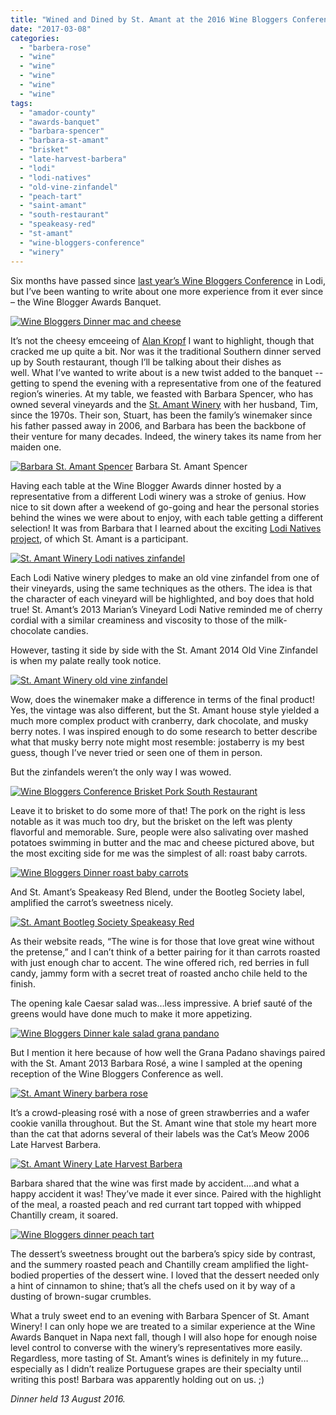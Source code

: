 ```yaml
---
title: "Wined and Dined by St. Amant at the 2016 Wine Bloggers Conference"
date: "2017-03-08"
categories:
  - "barbera-rose"
  - "wine"
  - "wine"
  - "wine"
  - "wine"
  - "wine"
tags:
  - "amador-county"
  - "awards-banquet"
  - "barbara-spencer"
  - "barbara-st-amant"
  - "brisket"
  - "late-harvest-barbera"
  - "lodi"
  - "lodi-natives"
  - "old-vine-zinfandel"
  - "peach-tart"
  - "saint-amant"
  - "south-restaurant"
  - "speakeasy-red"
  - "st-amant"
  - "wine-bloggers-conference"
  - "winery"
---
```


Six months have passed since [last year’s Wine Bloggers Conference](http://thegourmez.com/category/beer-wine-sake-review/wine-bloggers-conference-2016/) in Lodi, but I’ve been wanting to write about one more experience from it ever since – the Wine Blogger Awards Banquet.

[![Wine Bloggers Dinner mac and cheese](http://s3.amazonaws.com/thegourmez-wpmedia/2017/03/2016-WBC-103-500x333.jpg)](http://s3.amazonaws.com/thegourmez-wpmedia/2017/03/2016-WBC-103.jpg)

It’s not the cheesy emceeing of [Alan Kropf](http://www.alankropf.com/index.php) I want to highlight, though that cracked me up quite a bit. Nor was it the traditional Southern dinner served up by South restaurant, though I’ll be talking about their dishes as well. What I’ve wanted to write about is a new twist added to the banquet -- getting to spend the evening with a representative from one of the featured region’s wineries. At my table, we feasted with Barbara Spencer, who has owned several vineyards and the [St. Amant Winery](http://www.stamantwine.com/About-Us/People) with her husband, Tim, since the 1970s. Their son, Stuart, has been the family’s winemaker since his father passed away in 2006, and Barbara has been the backbone of their venture for many decades. Indeed, the winery takes its name from her maiden one.




<div class="caption">

[![Barbara St. Amant Spencer](http://s3.amazonaws.com/thegourmez-wpmedia/2017/03/2016-WBC-111-333x500.jpg)](http://s3.amazonaws.com/thegourmez-wpmedia/2017/03/2016-WBC-111.jpg) Barbara St. Amant Spencer</div>


Having each table at the Wine Blogger Awards dinner hosted by a representative from a different Lodi winery was a stroke of genius. How nice to sit down after a weekend of go-going and hear the personal stories behind the wines we were about to enjoy, with each table getting a different selection! It was from Barbara that I learned about the exciting [Lodi Natives project](http://www.lodinative.com/), of which St. Amant is a participant.

[![St. Amant Winery Lodi natives zinfandel](http://s3.amazonaws.com/thegourmez-wpmedia/2017/03/2016-WBC-101-333x500.jpg)](http://s3.amazonaws.com/thegourmez-wpmedia/2017/03/2016-WBC-101.jpg)

Each Lodi Native winery pledges to make an old vine zinfandel from one of their vineyards, using the same techniques as the others. The idea is that the character of each vineyard will be highlighted, and boy does that hold true! St. Amant’s 2013 Marian’s Vineyard Lodi Native reminded me of cherry cordial with a similar creaminess and viscosity to those of the milk-chocolate candies.

However, tasting it side by side with the St. Amant 2014 Old Vine Zinfandel is when my palate really took notice.

[![St. Amant Winery old vine zinfandel](http://s3.amazonaws.com/thegourmez-wpmedia/2017/03/2016-WBC-106-333x500.jpg)](http://s3.amazonaws.com/thegourmez-wpmedia/2017/03/2016-WBC-106.jpg)

Wow, does the winemaker make a difference in terms of the final product! Yes, the vintage was also different, but the St. Amant house style yielded a much more complex product with cranberry, dark chocolate, and musky berry notes. I was inspired enough to do some research to better describe what that musky berry note might most resemble: jostaberry is my best guess, though I’ve never tried or seen one of them in person.

But the zinfandels weren’t the only way I was wowed.

[![Wine Bloggers Conference Brisket Pork South Restaurant](http://s3.amazonaws.com/thegourmez-wpmedia/2017/03/2016-WBC-105-500x333.jpg)](http://s3.amazonaws.com/thegourmez-wpmedia/2017/03/2016-WBC-105.jpg)

Leave it to brisket to do some more of that! The pork on the right is less notable as it was much too dry, but the brisket on the left was plenty flavorful and memorable. Sure, people were also salivating over mashed potatoes swimming in butter and the mac and cheese pictured above, but the most exciting side for me was the simplest of all: roast baby carrots.

[![Wine Bloggers Dinner roast baby carrots](http://s3.amazonaws.com/thegourmez-wpmedia/2017/03/2016-WBC-104-500x319.jpg)](http://s3.amazonaws.com/thegourmez-wpmedia/2017/03/2016-WBC-104.jpg)

And St. Amant’s Speakeasy Red Blend, under the Bootleg Society label, amplified the carrot’s sweetness nicely.

[![St. Amant Bootleg Society Speakeasy Red](http://s3.amazonaws.com/thegourmez-wpmedia/2017/03/2016-WBC-098-500x333.jpg)](http://s3.amazonaws.com/thegourmez-wpmedia/2017/03/2016-WBC-098.jpg)

As their website reads, “The wine is for those that love great wine without the pretense,” and I can’t think of a better pairing for it than carrots roasted with just enough char to accent. The wine offered rich, red berries in full candy, jammy form with a secret treat of roasted ancho chile held to the finish.

The opening kale Caesar salad was…less impressive. A brief sauté of the greens would have done much to make it more appetizing.

[![Wine Bloggers Dinner kale salad grana pandano](http://s3.amazonaws.com/thegourmez-wpmedia/2017/03/2016-WBC-095-500x333.jpg)](http://s3.amazonaws.com/thegourmez-wpmedia/2017/03/2016-WBC-095.jpg)

But I mention it here because of how well the Grana Padano shavings paired with the St. Amant 2013 Barbara Rosé, a wine I sampled at the opening reception of the Wine Bloggers Conference as well.

[![St. Amant Winery barbera rose](http://s3.amazonaws.com/thegourmez-wpmedia/2017/03/2016-WBC-019-333x500.jpg)](http://s3.amazonaws.com/thegourmez-wpmedia/2017/03/2016-WBC-019.jpg)

It’s a crowd-pleasing rosé with a nose of green strawberries and a wafer cookie vanilla throughout. But the St. Amant wine that stole my heart more than the cat that adorns several of their labels was the Cat’s Meow 2006 Late Harvest Barbera.

[![St. Amant Winery Late Harvest Barbera](http://s3.amazonaws.com/thegourmez-wpmedia/2017/03/2016-WBC-110-333x500.jpg)](http://s3.amazonaws.com/thegourmez-wpmedia/2017/03/2016-WBC-110.jpg)

Barbara shared that the wine was first made by accident….and what a happy accident it was! They’ve made it ever since. Paired with the highlight of the meal, a roasted peach and red currant tart topped with whipped Chantilly cream, it soared.

[![Wine Bloggers dinner peach tart](http://s3.amazonaws.com/thegourmez-wpmedia/2017/03/2016-WBC-109-500x396.jpg)](http://s3.amazonaws.com/thegourmez-wpmedia/2017/03/2016-WBC-109.jpg)

The dessert’s sweetness brought out the barbera’s spicy side by contrast, and the summery roasted peach and Chantilly cream amplified the light-bodied properties of the dessert wine. I loved that the dessert needed only a hint of cinnamon to shine; that’s all the chefs used on it by way of a dusting of brown-sugar crumbles.

What a truly sweet end to an evening with Barbara Spencer of St. Amant Winery! I can only hope we are treated to a similar experience at the Wine Awards Banquet in Napa next fall, though I will also hope for enough noise level control to converse with the winery’s representatives more easily. Regardless, more tasting of St. Amant’s wines is definitely in my future…especially as I didn’t realize Portuguese grapes are their specialty until writing this post! Barbara was apparently holding out on us. ;)

_Dinner held 13 August 2016._
